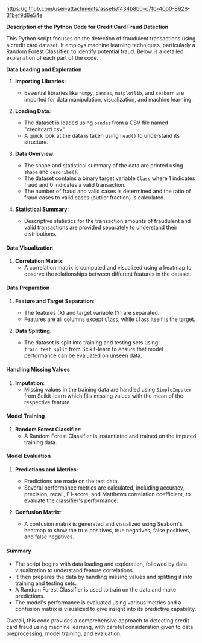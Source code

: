 

https://github.com/user-attachments/assets/f434b8b0-c7fb-40b0-8926-31bef9d6e54e

**Description of the Python Code for Credit Card Fraud Detection**

This Python script focuses on the detection of fraudulent transactions using a credit card dataset. It employs machine learning techniques, particularly a Random Forest Classifier, to identify potential fraud. Below is a detailed explanation of each part of the code.

**Data Loading and Exploration**

1. **Importing Libraries**:
   - Essential libraries like `numpy`, `pandas`, `matplotlib`, and `seaborn` are imported for data manipulation, visualization, and machine learning.
   
2. **Loading Data**:
   - The dataset is loaded using `pandas` from a CSV file named "creditcard.csv".
   - A quick look at the data is taken using `head()` to understand its structure.

3. **Data Overview**:
   - The shape and statistical summary of the data are printed using `shape` and `describe()`.
   - The dataset contains a binary target variable `Class` where 1 indicates fraud and 0 indicates a valid transaction.
   - The number of fraud and valid cases is determined and the ratio of fraud cases to valid cases (outlier fraction) is calculated.

4. **Statistical Summary**:
   - Descriptive statistics for the transaction amounts of fraudulent and valid transactions are provided separately to understand their distributions.

#### Data Visualization

1. **Correlation Matrix**:
   - A correlation matrix is computed and visualized using a heatmap to observe the relationships between different features in the dataset.

#### Data Preparation

1. **Feature and Target Separation**:
   - The features (X) and target variable (Y) are separated.
   - Features are all columns except `Class`, while `Class` itself is the target.

2. **Data Splitting**:
   - The dataset is split into training and testing sets using `train_test_split` from Scikit-learn to ensure that model performance can be evaluated on unseen data.

#### Handling Missing Values

1. **Imputation**:
   - Missing values in the training data are handled using `SimpleImputer` from Scikit-learn which fills missing values with the mean of the respective feature.

#### Model Training

1. **Random Forest Classifier**:
   - A Random Forest Classifier is instantiated and trained on the imputed training data.

#### Model Evaluation

1. **Predictions and Metrics**:
   - Predictions are made on the test data.
   - Several performance metrics are calculated, including accuracy, precision, recall, F1-score, and Matthews correlation coefficient, to evaluate the classifier's performance.
   
2. **Confusion Matrix**:
   - A confusion matrix is generated and visualized using Seaborn's heatmap to show the true positives, true negatives, false positives, and false negatives.

#### Summary

- The script begins with data loading and exploration, followed by data visualization to understand feature correlations.
- It then prepares the data by handling missing values and splitting it into training and testing sets.
- A Random Forest Classifier is used to train on the data and make predictions.
- The model's performance is evaluated using various metrics and a confusion matrix is visualized to give insight into its predictive capability.

Overall, this code provides a comprehensive approach to detecting credit card fraud using machine learning, with careful consideration given to data preprocessing, model training, and evaluation.
